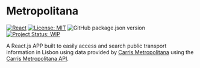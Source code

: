 # Metropolitana

[![React](https://badges.aleen42.com/src/react.svg)](https://reactjs.org/)
[![License: MIT](https://img.shields.io/github/license/marciammart/metropolitana?color=yellow&label=Licence)](./LICENSE)
![GitHub package.json version](https://img.shields.io/github/package-json/v/marciammart/metropolitana?label=Version)
[![Project Status: WIP](https://img.shields.io/badge/Status-WIP-yellow.svg)](https://www.repostatus.org/#wip)

A React.js APP built to easily access and search public transport information in Lisbon using data provided by [Carris Metropolitana](https://www.carrismetropolitana.pt/) using the [Carris Metropolitana API](https://github.com/marciammart/carris-metropolitana-api).
